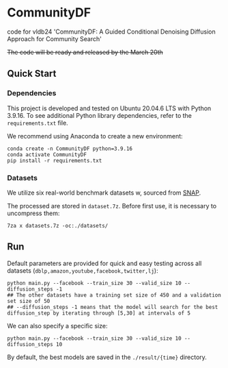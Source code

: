 # CommunityDF
code for vldb24 'CommunityDF: A Guided Conditional Denoising Diffusion Approach for Community Search'


~~The code will be ready and released by the March 20th~~

## Quick Start

### Dependencies

This project is developed and tested on Ubuntu 20.04.6 LTS with Python 3.9.16. To see additional Python library dependencies, refer to the `requirements.txt` file.

We recommend using Anaconda to create a new environment:
```
conda create -n CommunityDF python=3.9.16
conda activate CommunityDF
pip install -r requirements.txt
```
 

### Datasets

We utilize six real-world benchmark datasets w, sourced from [SNAP](https://snap.stanford.edu/data/).

The processed  are stored in `dataset.7z`. Before first use, it is necessary to uncompress them:
```
7za x datasets.7z -oc:./datasets/
```

## Run

Default parameters are provided for quick and easy testing across all datasets (`dblp,amazon,youtube,facebook,twitter,lj`):

```
python main.py --facebook --train_size 30 --valid_size 10 --diffusion_steps -1
## The other datasets have a training set size of 450 and a validation set size of 50
## --diffusion_steps -1 means that the model will search for the best diffusion_step by iterating through [5,30] at intervals of 5
```

We can also specify a specific size:
```
python main.py --facebook --train_size 30 --valid_size 10 --diffusion_steps 10
```


By default, the best models are saved in the `./result/{time}` directory.